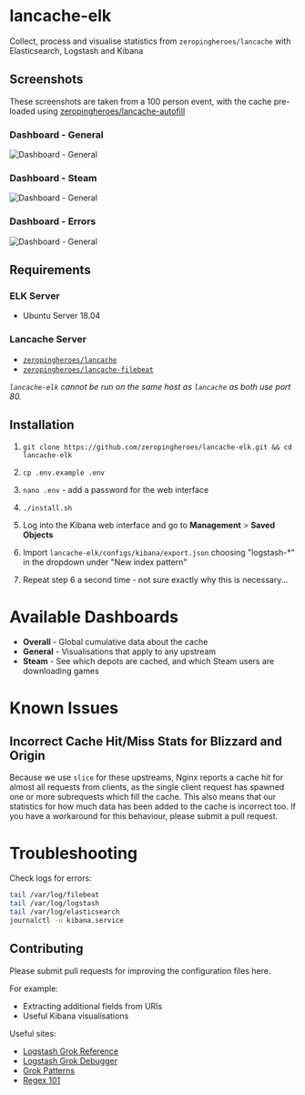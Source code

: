 # lancache-elk

Collect, process and visualise statistics from `zeropingheroes/lancache` with Elasticsearch, Logstash and Kibana

## Screenshots

These screenshots are taken from a 100 person event, with the cache pre-loaded using [zeropingheroes/lancache-autofill](https://github.com/zeropingheroes/lancache-autofill)

### Dashboard - General
![Dashboard - General](https://i.imgur.com/65tnTTe.png)

### Dashboard - Steam
![Dashboard - General](https://i.imgur.com/dZT0LOo.png)

### Dashboard - Errors
![Dashboard - General](https://i.imgur.com/JitcGTH.png)

## Requirements

### ELK Server

* Ubuntu Server 18.04

### Lancache Server

* [`zeropingheroes/lancache`](https://github.com/zeropingheroes/lancache)
* [`zeropingheroes/lancache-filebeat`](https://github.com/zeropingheroes/lancache-filebeat)

_`lancache-elk` cannot be run on the same host as `lancache` as both use port 80._

## Installation

1. `git clone https://github.com/zeropingheroes/lancache-elk.git && cd lancache-elk`

2. `cp .env.example .env`

3. `nano .env` - add a password for the web interface

4.  `./install.sh`

5. Log into the Kibana web interface and go to **Management** > **Saved Objects**

6. Import `lancache-elk/configs/kibana/export.json` choosing "logstash-*" in the dropdown under "New index pattern"

7. Repeat step 6 a second time - not sure exactly why this is necessary...

# Available Dashboards

* **Overall** - Global cumulative data about the cache
* **General** - Visualisations that apply to any upstream
* **Steam** - See which depots are cached, and which Steam users are downloading games

# Known Issues

## Incorrect Cache Hit/Miss Stats for Blizzard and Origin

Because we use `slice` for these upstreams, Nginx reports a cache hit for almost all requests from clients, as the single client request has spawned one or more subrequests which fill the cache.
This also means that our statistics for how much data has been added to the cache is incorrect too. If you have a workaround for this behaviour, please submit a pull request. 

# Troubleshooting

Check logs for errors:
```bash
tail /var/log/filebeat
tail /var/log/logstash
tail /var/log/elasticsearch
journalctl -u kibana.service
```

## Contributing

Please submit pull requests for improving the configuration files here.

For example:

* Extracting additional fields from URIs
* Useful Kibana visualisations

Useful sites:

* [Logstash Grok Reference](https://www.elastic.co/guide/en/logstash/current/plugins-filters-grok.html)
* [Logstash Grok Debugger](https://grokdebug.herokuapp.com/)
* [Grok Patterns](https://github.com/logstash-plugins/logstash-patterns-core/blob/master/patterns/grok-patterns)
* [Regex 101](https://regex101.com/)
